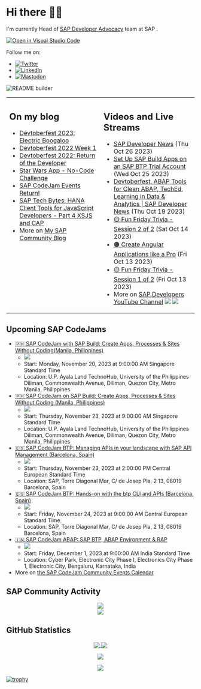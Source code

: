 
# Hi there 👋🏼

I'm currently Head of [SAP Developer Advocacy](https://developers.sap.com/developer-advocates.html) team at SAP .

[![Open in Visual Studio Code](https://img.shields.io/badge/Made%20for-VSCode-1f425f.svg)](https://github.dev/jung-thomas/jung-thomas)

Follow me on:
- <a href="https://twitter.com/thomas_jung"><img alt="Twitter" src="https://img.shields.io/badge/thomas_jung-%231DA1F2.svg?style=for-the-badge&logo=Twitter&logoColor=white"/></a>
- <a href="https://www.linkedin.com/in/thomasjungsap/"><img alt="LinkedIn" src="https://img.shields.io/badge/linkedin-%230077B5.svg?style=for-the-badge&logo=linkedin&logoColor=white"/></a>
- <a rel="me" href="https://mastodon.cloud/@thomas_jung"><img alt="Mastodon" src="https://img.shields.io/mastodon/follow/109262551990174478?domain=https%3A%2F%2Fmastodon.cloud%2F&style=social"/></a>

![README builder](https://github.com/jung-thomas/jung-thomas/workflows/README%20builder/badge.svg)

<table><tr><td valign="top" width="50%">
 
## On my blog
- [Devtoberfest 2023: Electric Boogaloo](https://blogs.sap.com/?p=1824721) 
- [Devtoberfest 2022 Week 1](https://blogs.sap.com/?p=1618235) 
- [Devtoberfest 2022: Return of the Developer](https://blogs.sap.com/?p=1598237) 
- [Star Wars App - No-Code Challenge](https://blogs.sap.com/?p=1543686) 
- [SAP CodeJam Events Return!](https://blogs.sap.com/?p=1539697) 
- [SAP Tech Bytes: HANA Client Tools for JavaScript Developers - Part 4 XSJS and CAP](https://blogs.sap.com/?p=1519898) 
- More on [My SAP Community Blog](https://people.sap.com/thomas.jung#content:blogposts)
</td>
  
<td valign="top" width="50%">
  
## Videos and Live Streams
- [SAP Developer News](https://www.youtube.com/watch?v=Bq93p-nQIEU) (Thu Oct 26 2023)
- [Set Up SAP Build Apps on an SAP BTP Trial Account](https://www.youtube.com/watch?v=ZpQM2B1v2GY) (Wed Oct 25 2023)
- [Devtoberfest, ABAP Tools for Clean ABAP, TechEd, Learning in Data & Analytics | SAP Developer News](https://www.youtube.com/watch?v=PcKCE-lAh70) (Thu Oct 19 2023)
- [🟡 Fun Friday Trivia - Session 2 of 2](https://www.youtube.com/watch?v=ojlZI34T_lI) (Sat Oct 14 2023)
- [🟠 Create Angular Applications like a Pro](https://www.youtube.com/watch?v=Zoy6Ag8gQfA) (Fri Oct 13 2023)
- [🟡 Fun Friday Trivia - Session 1 of 2](https://www.youtube.com/watch?v=XsOL9ok5iQ8) (Fri Oct 13 2023)
- More on [SAP Developers YouTube Channel](https://www.youtube.com/channel/UCNfmelKDrvRmjYwSi9yvrMg) ![](https://img.shields.io/youtube/channel/views/UCNfmelKDrvRmjYwSi9yvrMg) ![](https://img.shields.io/youtube/channel/subscribers/UCNfmelKDrvRmjYwSi9yvrMg)
</td></tr></table>

## Upcoming SAP CodeJams
- [🇵🇭 SAP CodeJam with SAP Build: Create Apps, Processes & Sites Without Coding(Manila, Philippines)](https://groups.community.sap.com/t5/sap-codejam/sap-codejam-with-sap-build-create-apps-processes-amp-sites-without-coding/ev-p/292171)
  - <img src="https://groups.community.sap.com/t5/image/serverpage/image-id/46188iF1A673B5A8948246/image-size/thumb/is-moderation-mode/true?v=v2&px=150" />
  - Start: Monday, November 20, 2023 at 9:00:00 AM Singapore Standard Time
  - Location: U.P. Ayala Land TechnoHub, University of the Philippines Diliman, Commonwealth Avenue, Diliman, Quezon City, Metro Manila, Philippines
- [🇵🇭 SAP CodeJam on SAP Build: Create Apps, Processes & Sites Without Coding (Manila, Philippines)](https://groups.community.sap.com/t5/sap-codejam/sap-codejam-on-sap-build-create-apps-processes-amp-sites-without-coding/ev-p/292174)
  - <img src="https://groups.community.sap.com/t5/image/serverpage/image-id/46191iC3B486243D3777D9/image-size/thumb/is-moderation-mode/true?v=v2&px=150" />
  - Start: Thursday, November 23, 2023 at 9:00:00 AM Singapore Standard Time
  - Location: U.P. Ayala Land TechnoHub, University of the Philippines Diliman, Commonwealth Avenue, Diliman, Quezon City, Metro Manila, Philippines
- [🇪🇸 SAP CodeJam BTP: Managing APIs in your landscape with SAP API Management (Barcelona, Spain)](https://groups.community.sap.com/t5/sap-codejam/sap-codejam-btp-managing-apis-in-your-landscape-with-sap-api-management/ev-p/292642)
  - <img src="https://groups.community.sap.com/t5/image/serverpage/image-id/46364iF94D9847CC482B68/image-size/thumb?v=v2&px=150" />
  - Start: Thursday, November 23, 2023 at 2:00:00 PM Central European Standard Time
  - Location: SAP, Torre Diagonal Mar, C/ de Josep Pla, 2 13, 08019 Barcelona, Spain
- [🇪🇸 SAP CodeJam BTP: Hands-on with the btp CLI and APIs (Barcelona, Spain)](https://groups.community.sap.com/t5/sap-codejam/sap-codejam-btp-hands-on-with-the-btp-cli-and-apis-barcelona-spain/ev-p/292644)
  - <img src="https://groups.community.sap.com/t5/image/serverpage/image-id/46365i1D7AD63DDCF3DA8D/image-size/thumb?v=v2&px=150" />
  - Start: Friday, November 24, 2023 at 9:00:00 AM Central European Standard Time
  - Location: SAP, Torre Diagonal Mar, C/ de Josep Pla, 2 13, 08019 Barcelona, Spain
- [🇮🇳 SAP CodeJam ABAP: SAP BTP, ABAP Environment & RAP](https://groups.community.sap.com/t5/sap-codejam/sap-codejam-abap-sap-btp-abap-environment-amp-rap/ev-p/293959)
  - <img src="https://groups.community.sap.com/t5/image/serverpage/image-id/46895iBF3709C40E400C1E/image-size/thumb?v=v2&px=150" />
  - Start: Friday, December 1, 2023 at 9:00:00 AM India Standard Time
  - Location: Cyber Park, Electronic City Phase I, Electronics City Phase 1, Electronic City, Bengaluru, Karnataka, India
- More on [the SAP CodeJam Community Events Calendar](https://groups.community.sap.com/t5/sap-codejam/eb-p/codejam-events)

## SAP Community Activity
<p align = "center">
<a href="https://people.sap.com/thomas.jung#overview">
  <img align="center" src="https://devrel-tools-prod-scn-badges-srv.cfapps.eu10.hana.ondemand.com/activity/thomas.jung" />
</a>
</br>
<a href="https://people.sap.com/thomas.jung#reputation">
  <img align="center" src="https://devrel-tools-prod-scn-badges-srv.cfapps.eu10.hana.ondemand.com/showcaseBadges/thomas.jung?test=2" />
</a>
</p>

## GitHub Statistics
<p align = "center">
<a href="https://github.com/anuraghazra/github-readme-stats">
  <img align="center" src="https://github-readme-stats.vercel.app/api?username=jung-thomas&count_private=true&show_icons=true&theme=dark&line_height=27" />
</a>
<a href="https://github.com/anuraghazra/github-readme-stats">
  <img align="center" src="https://github-readme-stats.vercel.app/api/top-langs/?username=jung-thomas&show_icons=true&theme=dark" />
</a>
</p>

<p align = "center">
 <img  src="https://github-readme-streak-stats.herokuapp.com/?user=jung-thomas&show_icons=true&locale=en&layout=compact&theme=dark&line_height=0" />
</p> 

<p align = "center">
 <img src="https://activity-graph.herokuapp.com/graph?username=jung-thomas&theme=redical">
</p> 

[![trophy](https://github-profile-trophy.vercel.app/?username=jung-thomas&theme=onedark)](https://github.com/ryo-ma/github-profile-trophy)


